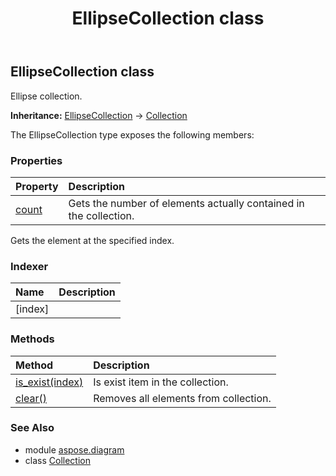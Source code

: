 ﻿---
title: EllipseCollection class
second_title: Aspose.Diagram for Python via .NET API References
description: 
type: docs
weight: 720
url: /python-net/aspose.diagram/ellipsecollection/
is_root: false
---

## EllipseCollection class

Ellipse collection.



**Inheritance:** [EllipseCollection](/diagram/python-net/aspose.diagram/ellipsecollection) → 
[Collection](/diagram/python-net/aspose.diagram/collection)



The EllipseCollection type exposes the following members:

### Properties
| Property | Description |
| :- | :- |
| [count](/diagram/python-net/aspose.diagram/ellipsecollection/count) | Gets the number of elements actually contained in the collection. |



Gets the element at the specified index.
### Indexer
| Name | Description |
| :- | :- |
| [index] |  |


### Methods
| Method | Description |
| :- | :- |
| [is_exist(index)](/diagram/python-net/aspose.diagram/ellipsecollection/is_exist/#int) | Is exist item in the collection. |
| [clear()](/diagram/python-net/aspose.diagram/ellipsecollection/clear/#) | Removes all elements from collection. |


### See Also

* module [aspose.diagram](../)
* class [Collection](/diagram/python-net/aspose.diagram/collection)
